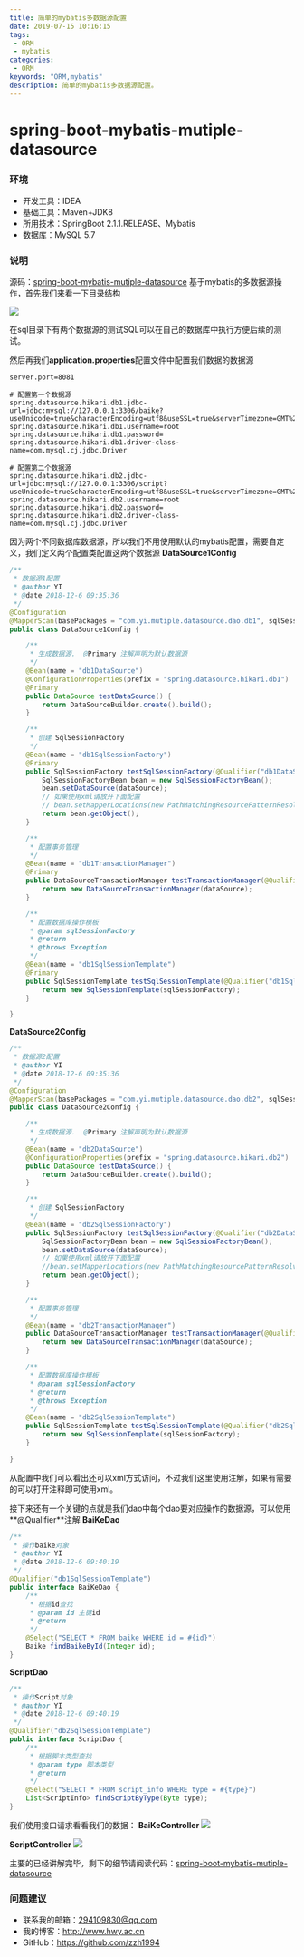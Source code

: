 ```yaml
---
title: 简单的mybatis多数据源配置
date: 2019-07-15 10:16:15
tags: 
 - ORM
 - mybatis
categories: 
 - ORM
keywords: "ORM,mybatis"
description: 简单的mybatis多数据源配置。
---
```


# spring-boot-mybatis-mutiple-datasource


### 环境
- 开发工具：IDEA
- 基础工具：Maven+JDK8
- 所用技术：SpringBoot 2.1.1.RELEASE、Mybatis 
- 数据库：MySQL 5.7

### 说明
源码：[spring-boot-mybatis-mutiple-datasource](https://github.com/HWYWL/spring-boot-2.x-examples/tree/master/spring-boot-mybatis-mutiple-datasource)
基于mybatis的多数据源操作，首先我们来看一下目录结构

![](https://i.imgur.com/F5lf0Vp.jpg)

在sql目录下有两个数据源的测试SQL可以在自己的数据库中执行方便后续的测试。

然后再我们**application.properties**配置文件中配置我们数据的数据源
```
server.port=8081

# 配置第一个数据源
spring.datasource.hikari.db1.jdbc-url=jdbc:mysql://127.0.0.1:3306/baike?useUnicode=true&characterEncoding=utf8&useSSL=true&serverTimezone=GMT%2B8
spring.datasource.hikari.db1.username=root
spring.datasource.hikari.db1.password=
spring.datasource.hikari.db1.driver-class-name=com.mysql.cj.jdbc.Driver

# 配置第二个数据源
spring.datasource.hikari.db2.jdbc-url=jdbc:mysql://127.0.0.1:3306/script?useUnicode=true&characterEncoding=utf8&useSSL=true&serverTimezone=GMT%2B8
spring.datasource.hikari.db2.username=root
spring.datasource.hikari.db2.password=
spring.datasource.hikari.db2.driver-class-name=com.mysql.cj.jdbc.Driver

```

因为两个不同数据库数据源，所以我们不用使用默认的mybatis配置，需要自定义，我们定义两个配置类配置这两个数据源
**DataSource1Config**
```java
/**
 * 数据源1配置
 * @author YI
 * @date 2018-12-6 09:35:36
 */
@Configuration
@MapperScan(basePackages = "com.yi.mutiple.datasource.dao.db1", sqlSessionTemplateRef = "db1SqlSessionTemplate")
public class DataSource1Config {

    /**
     * 生成数据源.  @Primary 注解声明为默认数据源
     */
    @Bean(name = "db1DataSource")
    @ConfigurationProperties(prefix = "spring.datasource.hikari.db1")
    @Primary
    public DataSource testDataSource() {
        return DataSourceBuilder.create().build();
    }

    /**
     * 创建 SqlSessionFactory
     */
    @Bean(name = "db1SqlSessionFactory")
    @Primary
    public SqlSessionFactory testSqlSessionFactory(@Qualifier("db1DataSource") DataSource dataSource) throws Exception {
        SqlSessionFactoryBean bean = new SqlSessionFactoryBean();
        bean.setDataSource(dataSource);
        // 如果使用xml请放开下面配置
        // bean.setMapperLocations(new PathMatchingResourcePatternResolver().getResources("classpath:mybatis/mapper/db1/*.xml"));
        return bean.getObject();
    }

    /**
     * 配置事务管理
     */
    @Bean(name = "db1TransactionManager")
    @Primary
    public DataSourceTransactionManager testTransactionManager(@Qualifier("db1DataSource") DataSource dataSource) {
        return new DataSourceTransactionManager(dataSource);
    }

    /**
     * 配置数据库操作模板
     * @param sqlSessionFactory
     * @return
     * @throws Exception
     */
    @Bean(name = "db1SqlSessionTemplate")
    @Primary
    public SqlSessionTemplate testSqlSessionTemplate(@Qualifier("db1SqlSessionFactory") SqlSessionFactory sqlSessionFactory) throws Exception {
        return new SqlSessionTemplate(sqlSessionFactory);
    }

}
```

**DataSource2Config**
```java
/**
 * 数据源2配置
 * @author YI
 * @date 2018-12-6 09:35:36
 */
@Configuration
@MapperScan(basePackages = "com.yi.mutiple.datasource.dao.db2", sqlSessionTemplateRef = "db2SqlSessionTemplate")
public class DataSource2Config {

    /**
     * 生成数据源.  @Primary 注解声明为默认数据源
     */
    @Bean(name = "db2DataSource")
    @ConfigurationProperties(prefix = "spring.datasource.hikari.db2")
    public DataSource testDataSource() {
        return DataSourceBuilder.create().build();
    }

    /**
     * 创建 SqlSessionFactory
     */
    @Bean(name = "db2SqlSessionFactory")
    public SqlSessionFactory testSqlSessionFactory(@Qualifier("db2DataSource") DataSource dataSource) throws Exception {
        SqlSessionFactoryBean bean = new SqlSessionFactoryBean();
        bean.setDataSource(dataSource);
        // 如果使用xml请放开下面配置
        //bean.setMapperLocations(new PathMatchingResourcePatternResolver().getResources("classpath:mybatis/mapper/db2/*.xml"));
        return bean.getObject();
    }

    /**
     * 配置事务管理
     */
    @Bean(name = "db2TransactionManager")
    public DataSourceTransactionManager testTransactionManager(@Qualifier("db2DataSource") DataSource dataSource) {
        return new DataSourceTransactionManager(dataSource);
    }

    /**
     * 配置数据库操作模板
     * @param sqlSessionFactory
     * @return
     * @throws Exception
     */
    @Bean(name = "db2SqlSessionTemplate")
    public SqlSessionTemplate testSqlSessionTemplate(@Qualifier("db2SqlSessionFactory") SqlSessionFactory sqlSessionFactory) throws Exception {
        return new SqlSessionTemplate(sqlSessionFactory);
    }

}
```

从配置中我们可以看出还可以xml方式访问，不过我们这里使用注解，如果有需要的可以打开注释即可使用xml。

接下来还有一个关键的点就是我们dao中每个dao要对应操作的数据源，可以使用**@Qualifier**注解
**BaiKeDao**
```java
/**
 * 操作baike对象
 * @author YI
 * @date 2018-12-6 09:40:19
 */
@Qualifier("db1SqlSessionTemplate")
public interface BaiKeDao {
    /**
     * 根据id查找
     * @param id 主键id
     * @return
     */
    @Select("SELECT * FROM baike WHERE id = #{id}")
    Baike findBaikeById(Integer id);
}
```

**ScriptDao**
```java
/**
 * 操作Script对象
 * @author YI
 * @date 2018-12-6 09:40:19
 */
@Qualifier("db2SqlSessionTemplate")
public interface ScriptDao {
    /**
     * 根据脚本类型查找
     * @param type 脚本类型
     * @return
     */
    @Select("SELECT * FROM script_info WHERE type = #{type}")
    List<ScriptInfo> findScriptByType(Byte type);
}

```

我们使用接口请求看看我们的数据：
**BaiKeController**
![](https://i.imgur.com/aqeqwcQ.jpg)

**ScriptController**
![](https://i.imgur.com/zWYMMKa.jpg)

主要的已经讲解完毕，剩下的细节请阅读代码：[spring-boot-mybatis-mutiple-datasource](https://github.com/HWYWL/spring-boot-2.x-examples/tree/master/spring-boot-mybatis-mutiple-datasource)

### 问题建议

- 联系我的邮箱：294109830@qq.com
- 我的博客：http://www.hwy.ac.cn
- GitHub：https://github.com/zzh1994
